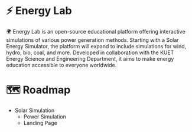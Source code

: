 # ⚡ Energy Lab
🌍 Energy Lab is an open-source educational platform offering interactive simulations of various power generation methods. Starting with a Solar Energy Simulator, the platform will expand to include simulations for wind, hydro, bio, coal, and more. Developed in collaboration with the KUET Energy Science and Engineering Department, it aims to make energy education accessible to everyone worldwide.

# 🗺 Roadmap 

- Solar Simulation
    - Power Simulation
    - Landing Page

